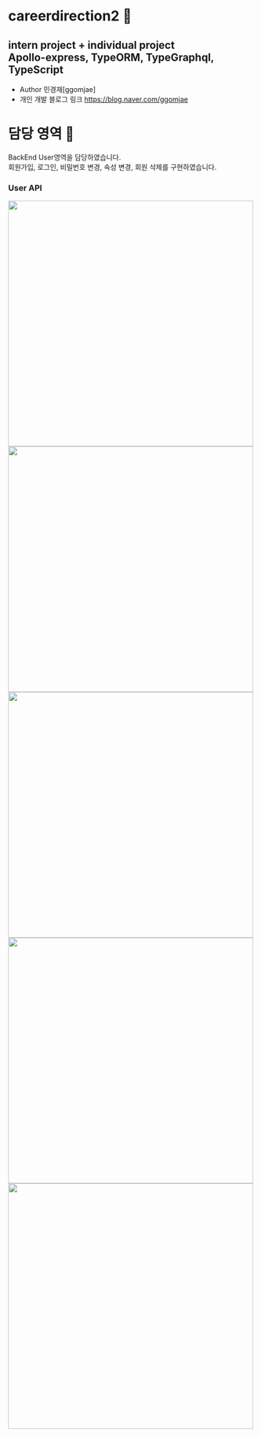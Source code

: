careerdirection2 🔨
============ 
intern project +  individual project <br>
Apollo-express, TypeORM, TypeGraphql, TypeScript
- 
* Author 민경재[ggomjae] <br>
* 개인 개발 블로그 링크 <https://blog.naver.com/ggomjae> <br>

# 담당 영역 🔨
BackEnd User영역을 담당하였습니다. <br>
회원가입, 로그인, 비밀번호 변경, 속성 변경, 회원 삭제를 구현하였습니다.

### User API

<div>
    <img width ="500" src = "https://user-images.githubusercontent.com/43604493/94987126-d4e9dd00-059e-11eb-9ef3-65df6eaf8cf7.JPG">
</div>

<div>
    <img width ="500" src = "https://user-images.githubusercontent.com/43604493/94987128-d61b0a00-059e-11eb-9f57-75ca31683eeb.JPG">
</div>

<div>
    <img width ="500" src = "https://user-images.githubusercontent.com/43604493/94987129-d6b3a080-059e-11eb-809d-c05f67d53f79.JPG">
</div>

<div>
    <img width ="500" src = "https://user-images.githubusercontent.com/43604493/94987131-d74c3700-059e-11eb-8752-f1bf131719c1.JPG">
</div>

<div>
    <img width ="500" src = "https://user-images.githubusercontent.com/43604493/94987132-d915fa80-059e-11eb-8502-e799f590d4ab.JPG">
</div>